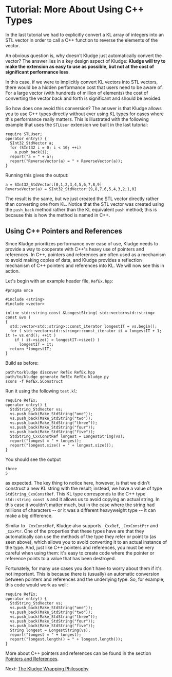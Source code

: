 # Tutorial: More About Using C++ Types

In the last tutorial we had to explicitly convert a KL array of integers into an STL vector in order to call a C++ function to reverse the elements of the vector.

An obvious question is, why doesn't Kludge just automatically convert the vector?  The answer lies in a key design aspect of Kludge: **Kludge will try to make the extension as easy to use as possible, but not at the cost of significant performance loss**.

In this case, if we were to implicitly convert KL vectors into STL vectors, there would be a hidden performance cost that users need to be aware of.  For a large vector (with hundreds of million of elements) the cost of converting the vector back and forth is significant and should be avoided.

So how does one avoid this conversion?  The answer is that Kludge allows you to use C++ types directly without ever using KL types for cases where this performance really matters.  This is illustrated with the following example that uses the `STLUser` extension we built in the last tutorial:

```
require STLUser;
operator entry() {
  SInt32_StdVector a;
  for (SInt32 i = 0; i < 10; ++i)
    a.push_back(i);
  report("a = " + a);
  report("ReverseVector(a) = " + ReverseVector(a));
}
```

Running this gives the output:

```
a = SInt32_StdVector:[0,1,2,3,4,5,6,7,8,9]
ReverseVector(a) = SInt32_StdVector:[9,8,7,6,5,4,3,2,1,0]
```

The result is the same, but we just created the STL vector directly rather than converting one from KL.  Notice that the STL vector was created using the `push_back` method rather than the KL equivalent `push` method; this is because this is how the method is named in C++.

## Using C++ Pointers and References

Since Kludge prioritizes performance over ease of use, Kludge needs to provide a way to cooperate with C++'s heavy use of pointers and references.  In C++, pointers and references are often used as a mechanism to avoid making copies of data, and Kludge provides a reflection mechanism of C++ pointers and references into KL.  We will now see this in action.

Let's begin with an example header file, `RefEx.hpp`:

```
#pragma once

#include <string>
#include <vector>

inline std::string const &LongestString( std::vector<std::string> const &vs )
{
  std::vector<std::string>::const_iterator longestIT = vs.begin();
  for ( std::vector<std::string>::const_iterator it = longestIT + 1; it != vs.end(); ++it )
    if ( it->size() > longestIT->size() )
      longestIT = it;
  return *longestIT;
}
```

Build as before:

```
path/to/kludge discover RefEx RefEx.hpp
path/to/kludge generate RefEx RefEx.kludge.py
scons -f RefEx.SConstruct
```

Run it using the following `test.kl`:

```
require RefEx;
operator entry() {
  StdString_StdVector vs;
  vs.push_back(Make_StdString("one"));
  vs.push_back(Make_StdString("two"));
  vs.push_back(Make_StdString("three"));
  vs.push_back(Make_StdString("four"));
  vs.push_back(Make_StdString("five"));
  StdString_CxxConstRef longest = LongestString(vs);
  report("longest = " + longest);
  report("longest.size() = " + longest.size());
}
```

You should see the output

```
three
5
```

as expected.  The key thing to notice here, however, is that we didn't construct a new KL string with the result; instead, we have a value of type `StdString_CxxConstRef`.  This KL type corresponds to the C++ type `std::string const &` and it allows us to avoid copying an actual string.  In this case it wouldn't matter much, but in the case where the string had millions of characters -- or it was a different heavyweight type -- it can make a big difference.

Similar to `_CxxConstRef`, Kludge also supports `_CxxRef`, `_CxxConstPtr` and `_CxxPtr`.  One of the properties that these types have are that they automatically can use the methods of the type they refer or point to (as seen above), which allows you to avoid converting it to an actual instance of the type.  And, just like C++ pointers and references, you must be very careful when using them: it's easy to create code where the pointer or reference points to a value that has been destroyed.

Fortunately, for many use cases you don't have to worry about them if it's not important.  This is because there is (usually) an automatic conversion between pointers and references and the underlying type.  So, for example, this code would work as well:

```
require RefEx;
operator entry() {
  StdString_StdVector vs;
  vs.push_back(Make_StdString("one"));
  vs.push_back(Make_StdString("two"));
  vs.push_back(Make_StdString("three"));
  vs.push_back(Make_StdString("four"));
  vs.push_back(Make_StdString("five"));
  String longest = LongestString(vs);
  report("longest = " + longest);
  report("longest.length() = " + longest.length());
}
```

More about C++ pointers and references can be found in the section [Pointers and References](ptrs_refs.md).

Next: [The Kludge Wrapping Philosophy](philosophy.md)
